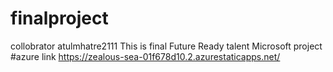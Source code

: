 # finalproject
collobrator atulmhatre2111
This is final Future Ready talent Microsoft project
#azure link
https://zealous-sea-01f678d10.2.azurestaticapps.net/
